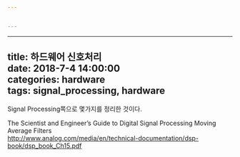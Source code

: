 ```yaml
---


---
```


<hr>
<h2 id="title-하드웨어-신호처리date-2018-7-4-140000categories-hardwaretags-signal_processing-hardware">title: 하드웨어 신호처리<br>
date: 2018-7-4 14:00:00<br>
categories: hardware<br>
tags: signal_processing, hardware</h2>
<p>Signal Processing쪽으로 몇가지를 정리한 것이다.</p>
<p>The Scientist and Engineer’s Guide to Digital Signal Processing Moving Average Filters<br>
<a href="http://www.analog.com/media/en/technical-documentation/dsp-book/dsp_book_Ch15.pdf">http://www.analog.com/media/en/technical-documentation/dsp-book/dsp_book_Ch15.pdf</a></p>


